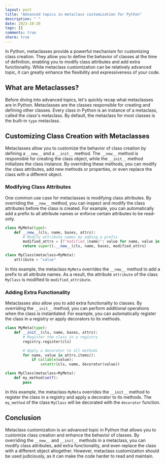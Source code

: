 ```yaml
---
layout: post
title: "Advanced topics in metaclass customization for Python"
description: " "
date: 2023-10-20
tags: []
comments: true
share: true
---
```


In Python, metaclasses provide a powerful mechanism for customizing class creation. They allow you to define the behavior of classes at the time of definition, enabling you to modify class attributes and add extra functionality. While metaclass customization can be relatively advanced topic, it can greatly enhance the flexibility and expressiveness of your code.

## What are Metaclasses?

Before diving into advanced topics, let's quickly recap what metaclasses are in Python. Metaclasses are the classes responsible for creating and defining other classes. Every class in Python is an instance of a metaclass, called the class's metaclass. By default, the metaclass for most classes is the built-in `type` metaclass.

## Customizing Class Creation with Metaclasses

Metaclasses allow you to customize the behavior of class creation by defining a `__new__` and a `__init__` method. The `__new__` method is responsible for creating the class object, while the `__init__` method initializes the class instance. By overriding these methods, you can modify the class attributes, add new methods or properties, or even replace the class with a different object.

### Modifying Class Attributes

One common use case for metaclasses is modifying class attributes. By overriding the `__new__` method, you can inspect and modify the class attributes before the class is created. For example, you can automatically add a prefix to all attribute names or enforce certain attributes to be read-only.

```python
class MyMeta(type):
    def __new__(cls, name, bases, attrs):
        # Modify attribute names by adding a prefix
        modified_attrs = {f"modified_{name}": value for name, value in attrs.items()}
        return super().__new__(cls, name, bases, modified_attrs)

class MyClass(metaclass=MyMeta):
    attribute = "value"
```

In this example, the metaclass `MyMeta` overrides the `__new__` method to add a prefix to all attribute names. As a result, the attribute `attribute` of the class `MyClass` is modified to `modified_attribute`.

### Adding Extra Functionality

Metaclasses also allow you to add extra functionality to classes. By overriding the `__init__` method, you can perform additional operations when the class is instantiated. For example, you can automatically register the class in a registry or apply decorators to its methods.

```python
class MyMeta(type):
    def __init__(cls, name, bases, attrs):
        # Register the class in a registry
        registry.register(cls)

        # Apply a decorator to all methods
        for name, value in attrs.items():
            if callable(value):
                setattr(cls, name, decorator(value))

class MyClass(metaclass=MyMeta):
    def my_method(self):
        pass
```

In this example, the metaclass `MyMeta` overrides the `__init__` method to register the class in a registry and apply a decorator to its methods. The `my_method` of the class `MyClass` will be decorated with the `decorator` function.

## Conclusion

Metaclass customization is an advanced topic in Python that allows you to customize class creation and enhance the behavior of classes. By overriding the `__new__` and `__init__` methods in a metaclass, you can modify class attributes, add extra functionality, and even replace the class with a different object altogether. However, metaclass customization should be used judiciously, as it can make the code harder to read and maintain.